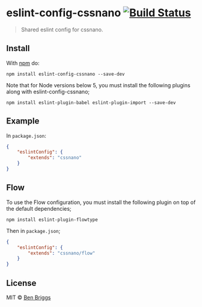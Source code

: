 # eslint-config-cssnano [![Build Status](https://travis-ci.org/ben-eb/eslint-config-cssnano.svg?branch=master)][ci]

> Shared eslint config for cssnano.


## Install

With [npm](https://npmjs.org/package/eslint-config-cssnano) do:

```
npm install eslint-config-cssnano --save-dev
```

Note that for Node versions below 5, you must install the following plugins
along with eslint-config-cssnano;

```
npm install eslint-plugin-babel eslint-plugin-import --save-dev
```


## Example

In `package.json`:

```json
{
    "eslintConfig": {
        "extends": "cssnano"
    }
}
```


## Flow

To use the Flow configuration, you must install the following plugin on top
of the default dependencies;

```
npm install eslint-plugin-flowtype
```

Then in `package.json`;

```json
{
    "eslintConfig": {
        "extends": "cssnano/flow"
    }
}
```


## License

MIT © [Ben Briggs](http://beneb.info)


[ci]: https://travis-ci.org/ben-eb/eslint-config-cssnano
